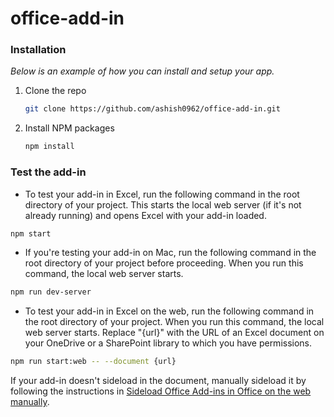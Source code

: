 # office-add-in

### Installation

_Below is an example of how you can install and setup your app._
1. Clone the repo
   ```sh
   git clone https://github.com/ashish0962/office-add-in.git
   ```
2. Install NPM packages
   ```sh
   npm install
   ```

### Test the add-in

* To test your add-in in Excel, run the following command in the root directory of your project. This starts the local web server (if it's not already running) and opens Excel with your add-in loaded.
```sh
npm start
```
* If you're testing your add-in on Mac, run the following command in the root directory of your project before proceeding. When you run this command, the local web server starts.
```sh
npm run dev-server
```
* To test your add-in in Excel on the web, run the following command in the root directory of your project. When you run this command, the local web server starts. Replace "{url}" with the URL of an Excel document on your OneDrive or a SharePoint library to which you have permissions.
```sh
npm run start:web -- --document {url}
```
  If your add-in doesn't sideload in the document, manually sideload it by following the instructions in [Sideload Office Add-ins in Office on the web manually](https://docs.microsoft.com/en-us/office/dev/add-ins/testing/sideload-office-add-ins-for-testing#sideload-an-office-add-in-in-office-on-the-web-manually).
